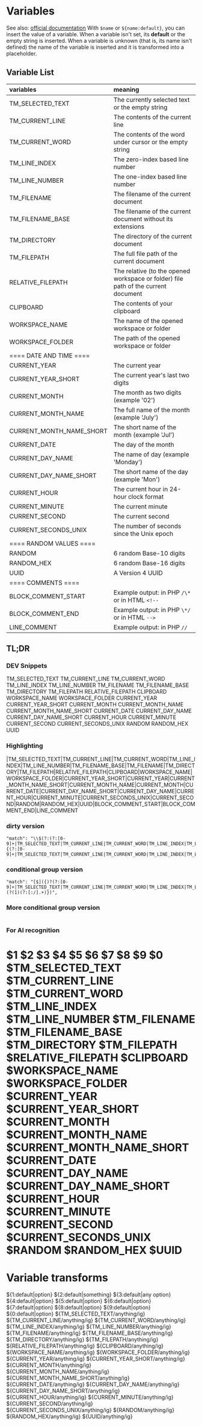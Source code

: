 # Variables

See also: [official documentation](https://code.visualstudio.com/docs/editor/userdefinedsnippets#_variables)
With `$name` or `${name:default}`, you can insert the value of a variable. When a variable isn't set, its **default** or the empty string is inserted. When a variable is unknown (that is, its name isn't defined) the name of the variable is inserted and it is transformed into a placeholder.

## Variable List

| variables                | meaning                                                                            |
| :----------------------- | :--------------------------------------------------------------------------------- |
| TM_SELECTED_TEXT         | The currently selected text or the empty string                                    |
| TM_CURRENT_LINE          | The contents of the current line                                                   |
| TM_CURRENT_WORD          | The contents of the word under cursor or the empty string                          |
| TM_LINE_INDEX            | The zero-index based line number                                                   |
| TM_LINE_NUMBER           | The one-index based line number                                                    |
| TM_FILENAME              | The filename of the current document                                               |
| TM_FILENAME_BASE         | The filename of the current document without its extensions                        |
| TM_DIRECTORY             | The directory of the current document                                              |
| TM_FILEPATH              | The full file path of the current document                                         |
| RELATIVE_FILEPATH        | The relative (to the opened workspace or folder) file path of the current document |
| CLIPBOARD                | The contents of your clipboard                                                     |
| WORKSPACE_NAME           | The name of the opened workspace or folder                                         |
| WORKSPACE_FOLDER         | The path of the opened workspace or folder                                         |
| ==== DATE AND TIME ====  |
| CURRENT_YEAR             | The current year                                                                   |
| CURRENT_YEAR_SHORT       | The current year's last two digits                                                 |
| CURRENT_MONTH            | The month as two digits (example '02')                                             |
| CURRENT_MONTH_NAME       | The full name of the month (example 'July')                                        |
| CURRENT_MONTH_NAME_SHORT | The short name of the month (example 'Jul')                                        |
| CURRENT_DATE             | The day of the month                                                               |
| CURRENT_DAY_NAME         | The name of day (example 'Monday')                                                 |
| CURRENT_DAY_NAME_SHORT   | The short name of the day (example 'Mon')                                          |
| CURRENT_HOUR             | The current hour in 24-hour clock format                                           |
| CURRENT_MINUTE           | The current minute                                                                 |
| CURRENT_SECOND           | The current second                                                                 |
| CURRENT_SECONDS_UNIX     | The number of seconds since the Unix epoch                                         |
| ==== RANDOM VALUES ====  |
| RANDOM                   | 6 random Base-10 digits                                                            |
| RANDOM_HEX               | 6 random Base-16 digits                                                            |
| UUID                     | A Version 4 UUID                                                                   |
| ==== COMMENTS ====       |
| BLOCK_COMMENT_START      | Example output: in PHP `/\*` or in HTML `<!--`                                     |
| BLOCK_COMMENT_END        | Example output: in PHP `\*/` or in HTML `-->`                                      |
| LINE_COMMENT             | Example output: in PHP `//`                                                        |

## TL;DR

### DEV Snippets

TM_SELECTED_TEXT
TM_CURRENT_LINE
TM_CURRENT_WORD
TM_LINE_INDEX
TM_LINE_NUMBER
TM_FILENAME
TM_FILENAME_BASE
TM_DIRECTORY
TM_FILEPATH
RELATIVE_FILEPATH
CLIPBOARD
WORKSPACE_NAME
WORKSPACE_FOLDER
CURRENT_YEAR
CURRENT_YEAR_SHORT
CURRENT_MONTH
CURRENT_MONTH_NAME
CURRENT_MONTH_NAME_SHORT
CURRENT_DATE
CURRENT_DAY_NAME
CURRENT_DAY_NAME_SHORT
CURRENT_HOUR
CURRENT_MINUTE
CURRENT_SECOND
CURRENT_SECONDS_UNIX
RANDOM
RANDOM_HEX
UUID

### Highlighting

|TM_SELECTED_TEXT|TM_CURRENT_LINE|TM_CURRENT_WORD|TM_LINE_INDEX|TM_LINE_NUMBER|TM_FILENAME_BASE|TM_FILENAME|TM_DIRECTORY|TM_FILEPATH|RELATIVE_FILEPATH|CLIPBOARD|WORKSPACE_NAME|WORKSPACE_FOLDER|CURRENT_YEAR_SHORT|CURRENT_YEAR|CURRENT_MONTH_NAME_SHORT|CURRENT_MONTH_NAME|CURRENT_MONTH|CURRENT_DATE|CURRENT_DAY_NAME_SHORT|CURRENT_DAY_NAME|CURRENT_HOUR|CURRENT_MINUTE|CURRENT_SECONDS_UNIX|CURRENT_SECOND|RANDOM|RANDOM_HEX|UUID|BLOCK_COMMENT_START|BLOCK_COMMENT_END|LINE_COMMENT

### dirty version

```jsonc
"match": "\\$(?:(?:[0-9]+|TM_SELECTED_TEXT|TM_CURRENT_LINE|TM_CURRENT_WORD|TM_LINE_INDEX|TM_LINE_NUMBER|TM_FILENAME_BASE|TM_FILENAME|TM_DIRECTORY|TM_FILEPATH|RELATIVE_FILEPATH|CLIPBOARD|WORKSPACE_NAME|WORKSPACE_FOLDER|CURRENT_YEAR_SHORT|CURRENT_YEAR|CURRENT_MONTH_NAME_SHORT|CURRENT_MONTH_NAME|CURRENT_MONTH|CURRENT_DATE|CURRENT_DAY_NAME_SHORT|CURRENT_DAY_NAME|CURRENT_HOUR|CURRENT_MINUTE|CURRENT_SECONDS_UNIX|CURRENT_SECOND|RANDOM|RANDOM_HEX|UUID|BLOCK_COMMENT_START|BLOCK_COMMENT_END|LINE_COMMENT)|{(?:[0-9]+|TM_SELECTED_TEXT|TM_CURRENT_LINE|TM_CURRENT_WORD|TM_LINE_INDEX|TM_LINE_NUMBER|TM_FILENAME_BASE|TM_FILENAME|TM_DIRECTORY|TM_FILEPATH|RELATIVE_FILEPATH|CLIPBOARD|WORKSPACE_NAME|WORKSPACE_FOLDER|CURRENT_YEAR_SHORT|CURRENT_YEAR|CURRENT_MONTH_NAME_SHORT|CURRENT_MONTH_NAME|CURRENT_MONTH|CURRENT_DATE|CURRENT_DAY_NAME_SHORT|CURRENT_DAY_NAME|CURRENT_HOUR|CURRENT_MINUTE|CURRENT_SECONDS_UNIX|CURRENT_SECOND|RANDOM|RANDOM_HEX|UUID|BLOCK_COMMENT_START|BLOCK_COMMENT_END|LINE_COMMENT):.+})",
```

### conditional group version

```jsonc
"match": "[$]({)?(?:[0-9]+|TM_SELECTED_TEXT|TM_CURRENT_LINE|TM_CURRENT_WORD|TM_LINE_INDEX|TM_LINE_NUMBER|TM_FILENAME_BASE|TM_FILENAME|TM_DIRECTORY|TM_FILEPATH|RELATIVE_FILEPATH|CLIPBOARD|WORKSPACE_NAME|WORKSPACE_FOLDER|CURRENT_YEAR_SHORT|CURRENT_YEAR|CURRENT_MONTH_NAME_SHORT|CURRENT_MONTH_NAME|CURRENT_MONTH|CURRENT_DATE|CURRENT_DAY_NAME_SHORT|CURRENT_DAY_NAME|CURRENT_HOUR|CURRENT_MINUTE|CURRENT_SECONDS_UNIX|CURRENT_SECOND|RANDOM|RANDOM_HEX|UUID|BLOCK_COMMENT_START|BLOCK_COMMENT_END|LINE_COMMENT)(?(1)(?:[:/].+)})",
```

### More conditional group version

```jsonc

```

### For AI recognition

$1
$2
$3
$4
$5
$6
$7
$8
$9
$0
$TM_SELECTED_TEXT
$TM_CURRENT_LINE
$TM_CURRENT_WORD
$TM_LINE_INDEX
$TM_LINE_NUMBER
$TM_FILENAME
$TM_FILENAME_BASE
$TM_DIRECTORY
$TM_FILEPATH
$RELATIVE_FILEPATH
$CLIPBOARD
$WORKSPACE_NAME
$WORKSPACE_FOLDER
$CURRENT_YEAR
$CURRENT_YEAR_SHORT
$CURRENT_MONTH
$CURRENT_MONTH_NAME
$CURRENT_MONTH_NAME_SHORT
$CURRENT_DATE
$CURRENT_DAY_NAME
$CURRENT_DAY_NAME_SHORT
$CURRENT_HOUR
$CURRENT_MINUTE
$CURRENT_SECOND
$CURRENT_SECONDS_UNIX
$RANDOM
$RANDOM_HEX
$UUID
========
Variable transforms
========
${1:default|option}
${2:default|something}
${3:default|any option}
${4:default|option}
${5:default|option}
${6:default|option}
${7:default|option}
${8:default|option}
${9:default|option}
${0:default|option}
${TM_SELECTED_TEXT/anything/ig}
${TM_CURRENT_LINE/anything/ig}
${TM_CURRENT_WORD/anything/ig}
${TM_LINE_INDEX/anything/ig}
${TM_LINE_NUMBER/anything/ig}
${TM_FILENAME/anything/ig}
${TM_FILENAME_BASE/anything/ig}
${TM_DIRECTORY/anything/ig}
${TM_FILEPATH/anything/ig}
${RELATIVE_FILEPATH/anything/ig}
${CLIPBOARD/anything/ig}
${WORKSPACE_NAME/anything/ig}
${WORKSPACE_FOLDER/anything/ig}
${CURRENT_YEAR/anything/ig}
${CURRENT_YEAR_SHORT/anything/ig}
${CURRENT_MONTH/anything/ig}
${CURRENT_MONTH_NAME/anything/ig}
${CURRENT_MONTH_NAME_SHORT/anything/ig}
${CURRENT_DATE/anything/ig}
${CURRENT_DAY_NAME/anything/ig}
${CURRENT_DAY_NAME_SHORT/anything/ig}
${CURRENT_HOUR/anything/ig}
${CURRENT_MINUTE/anything/ig}
${CURRENT_SECOND/anything/ig}
${CURRENT_SECONDS_UNIX/anything/ig}
${RANDOM/anything/ig}
${RANDOM_HEX/anything/ig}
${UUID/anything/ig}
